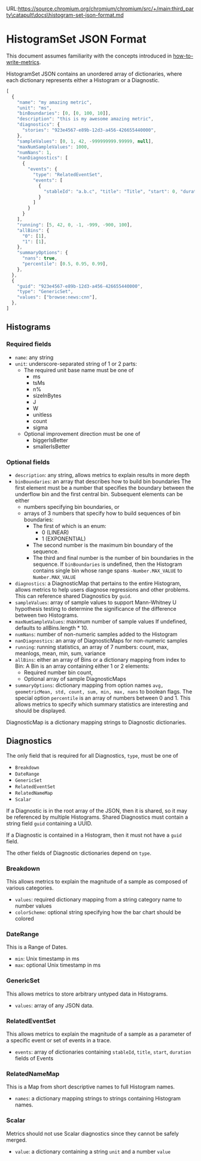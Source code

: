 URL:https://source.chromium.org/chromium/chromium/src/+/main:third_party\catapult\docs\histogram-set-json-format.md
<!-- Copyright 2016 The Chromium Authors. All rights reserved.
     Use of this source code is governed by a BSD-style license that can be
     found in the LICENSE file.
-->

# HistogramSet JSON Format

This document assumes familiarity with the concepts introduced in
[how-to-write-metrics](/docs/how-to-write-metrics.md).

HistogramSet JSON contains an unordered array of dictionaries, where each
dictionary represents either a Histogram or a Diagnostic.

```javascript
[
  {
    "name": "my amazing metric",
    "unit": "ms",
    "binBoundaries": [0, [0, 100, 10]],
    "description": "this is my awesome amazing metric",
    "diagnostics": {
      "stories": "923e4567-e89b-12d3-a456-426655440000",
    },
    "sampleValues": [0, 1, 42, -999999999.99999, null],
    "maxNumSampleValues": 1000,
    "numNans": 1,
    "nanDiagnostics": [
      {
        "events": {
          "type": "RelatedEventSet",
          "events": [
            {
              "stableId": "a.b.c", "title": "Title", "start": 0, "duration": 1
            }
          ]
        }
      }
    ],
    "running": [5, 42, 0, -1, -999, -900, 100],
    "allBins": {
      "0": [1],
      "1": [1],
    },
    "summaryOptions": {
      "nans": true,
      "percentile": [0.5, 0.95, 0.99],
    },
  },
  {
    "guid": "923e4567-e89b-12d3-a456-426655440000",
    "type": "GenericSet",
    "values": ["browse:news:cnn"],
  },
]
```

## Histograms

### Required fields

 * `name`: any string
 * `unit`: underscore-separated string of 1 or 2 parts:
    * The required unit base name must be one of
       * ms
       * tsMs
       * n%
       * sizeInBytes
       * J
       * W
       * unitless
       * count
       * sigma
    * Optional improvement direction must be one of
       * biggerIsBetter
       * smallerIsBetter

### Optional fields

 * `description`: any string, allows metrics to explain results in more depth
 * `binBoundaries`: an array that describes how to build bin boundaries
   The first element must be a number that specifies the boundary between the
   underflow bin and the first central bin. Subsequent elements can be either
    * numbers specifying bin boundaries, or
    * arrays of 3 numbers that specify how to build sequences of bin boundaries:
       * The first of which is an enum:
          * 0 (LINEAR)
          * 1 (EXPONENTIAL)
       * The second number is the maximum bin boundary of the sequence.
       * The third and final number is the number of bin boundaries in the
         sequence.
   If `binBoundaries` is undefined, then the Histogram contains single bin whose
   range spans `-Number.MAX_VALUE` to `Number.MAX_VALUE`
 * `diagnostics`: a DiagnosticMap that pertains to the entire Histogram, allows
   metrics to help users diagnose regressions and other problems.
   This can reference shared Diagnostics by `guid`.
 * `sampleValues`: array of sample values to support Mann-Whitney U hypothesis
   testing to determine the significance of the difference between two
   Histograms.
 * `maxNumSampleValues`: maximum number of sample values
   If undefined, defaults to allBins.length * 10.
 * `numNans`: number of non-numeric samples added to the Histogram
 * `nanDiagnostics`: an array of DiagnosticMaps for non-numeric samples
 * `running`: running statistics, an array of 7 numbers: count, max, meanlogs,
   mean, min, sum, variance
 * `allBins`: either an array of Bins or a dictionary mapping from index to Bin:
   A Bin is an array containing either 1 or 2 elements:
    * Required number bin count,
    * Optional array of sample DiagnosticMaps
 * `summaryOptions`: dictionary mapping from option names `avg, geometricMean,
   std, count, sum, min, max, nans` to boolean flags. The special option
   `percentile` is an array of numbers between 0 and 1. This allows metrics to
   specify which summary statistics are interesting and should be displayed.

DiagnosticMap is a dictionary mapping strings to Diagnostic dictionaries.

## Diagnostics

The only field that is required for all Diagnostics, `type`, must be one of
 * `Breakdown`
 * `DateRange`
 * `GenericSet`
 * `RelatedEventSet`
 * `RelatedNameMap`
 * `Scalar`

If a Diagnostic is in the root array of the JSON, then it is shared, so it may be
referenced by multiple Histograms. Shared Diagnostics must contain a string
field `guid` containing a UUID.

If a Diagnostic is contained in a Histogram, then it must not have a `guid`
field.

The other fields of Diagnostic dictionaries depend on `type`.

### Breakdown

This allows metrics to explain the magnitude of a sample as composed of various
categories.

 * `values`: required dictionary mapping from a string category name to number values
 * `colorScheme`: optional string specifying how the bar chart should be colored

### DateRange

This is a Range of Dates.

 * `min`: Unix timestamp in ms
 * `max`: optional Unix timestamp in ms

### GenericSet

This allows metrics to store arbitrary untyped data in Histograms.

 * `values`: array of any JSON data.

### RelatedEventSet

This allows metrics to explain the magnitude of a sample as a parameter of a
specific event or set of events in a trace.

 * `events`: array of dictionaries containing `stableId`, `title`, `start`,
   `duration` fields of Events

### RelatedNameMap

This is a Map from short descriptive names to full Histogram names.

 * `names`: a dictionary mapping strings to strings containing Histogram names.

### Scalar

Metrics should not use Scalar diagnostics since they cannot be safely merged.

 * `value`: a dictionary containing a string `unit` and a number `value`
